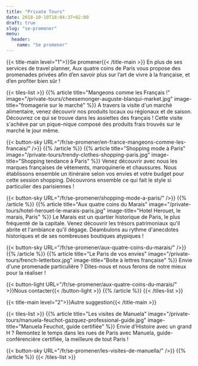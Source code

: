 ```yaml
---
title: "Private Tours"
date: 2018-10-10T18:04:37+02:00
draft: true
slug: "se-promener"
menu: 
  header:
    name: "Se promener"
---
```


{{< title-main level="1">}}Se promener{{< /title-main >}}
En plus de ses services de travel planner, Aux quatre coins de Paris vous propose des promenades privées afin d’en savoir plus sur l’art de vivre à la française, et d’en profiter bien sûr !

{{< tiles-list >}}
  {{% article title="Mangeons comme les Français !"
     image="/private-tours/cheesemonger-auguste-blanqui-market.jpg"
     image-title="fromagerie sur le marché" %}}
A travers la visite d'un marché alimentaire, venez découvrir nos produits locaux ou régionaux et de saison. Découvrez ce qui se trouve dans les assiettes des français ! Cette visite s'achève par un pique-nique composé des produits frais trouvés sur le marché le jour même.

{{< button-sky URL="/fr/se-promener/en-france-mangeons-comme-les-francais/" />}}
  {{% /article %}}
  {{% article title="Shopping mode à Paris"
     image="/private-tours/trendy-clothes-shopping-paris.jpg"
     image-title="Shopping tendance à Paris" %}}
Venez découvrir avec nous les marques françaises de vêtements, maroquinerie et chaussures. Nous établissons ensemble un itinéraire selon vos envies et votre budget pour cette session shopping. Découvrons ensemble ce qui fait le style si particulier des parisiennes&nbsp;!

{{< button-sky URL="/fr/se-promener/shopping-mode-a-paris/" />}}
  {{% /article %}}
  {{% article title="Aux quatre coins du Marais"
     image="/private-tours/hotel-herouet-le-marais-paris.jpg"
     image-title="Hotel Herouet, le marais, Paris" %}}
Le Marais est un quartier historique de Paris, le plus fréquenté de la capitale. Venez découvrir les trésors patrimoniaux qu'il abrite et l'ambiance qu'il dégage. Déambulons au rythme d'anecdotes historiques et de ses nombreuses boutiques atypiques !

{{< button-sky URL="/fr/se-promener/aux-quatre-coins-du-marais/" />}}
  {{% /article %}}
  {{% article title="Le Paris de vos envies"
     image="/private-tours/french-letterbox.jpg"
     image-title="Boite à lettres française" %}}
Envie d'une promenade particulière ? Dites-nous et nous ferons de notre mieux pour la réaliser !

{{< button-light URL="/fr/se-promener/aux-quatre-coins-du-marais/" >}}Nous contacter{{< /button-light >}}
  {{% /article %}}
{{< /tiles-list >}}


{{< title-main level="2">}}Autre suggestion{{< /title-main >}}

{{< tiles-list >}}
  {{% article title="Les visites de Manuela"
     image="/private-tours/manuela-feuchot-gazquez-professional-guide.jpg"
     image-title="Manuela Feuchot, guide certifiée" %}}
Envie d'Histoire avec un grand H ? Remontez le temps dans les rues de Paris avec Manuela, guide-conférencière certifiée, la meilleure de tout Paris !

{{< button-sky URL="/fr/se-promener/les-visites-de-manuella/" />}}
  {{% /article %}}
{{< /tiles-list >}}
